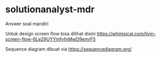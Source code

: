 # solutionanalyst-mdr
Answer soal mandiri

Untuk design screen flow bisa dilihat disini
https://whimsical.com/livin-screen-flow-6Le29UYYmfyfnMwD9emrF5

Sequence diagram dibuat via
https://sequencediagram.org/
